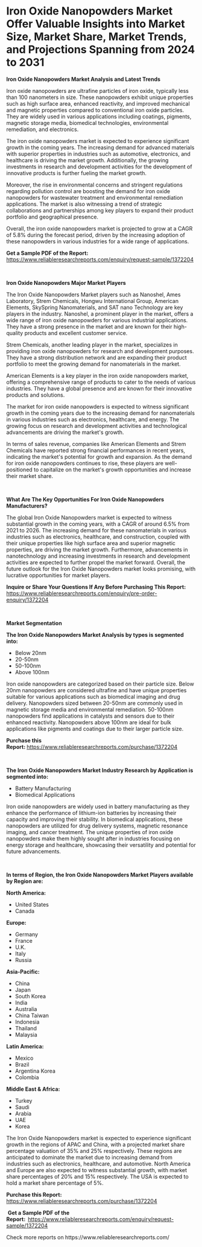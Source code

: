 <p><h1>Iron Oxide Nanopowders Market Offer Valuable Insights into Market Size, Market Share, Market Trends, and Projections Spanning from 2024 to 2031</h1></p><p><strong>Iron Oxide Nanopowders Market Analysis and Latest Trends</strong></p>
<p><p>Iron oxide nanopowders are ultrafine particles of iron oxide, typically less than 100 nanometers in size. These nanopowders exhibit unique properties such as high surface area, enhanced reactivity, and improved mechanical and magnetic properties compared to conventional iron oxide particles. They are widely used in various applications including coatings, pigments, magnetic storage media, biomedical technologies, environmental remediation, and electronics.</p><p>The iron oxide nanopowders market is expected to experience significant growth in the coming years. The increasing demand for advanced materials with superior properties in industries such as automotive, electronics, and healthcare is driving the market growth. Additionally, the growing investments in research and development activities for the development of innovative products is further fueling the market growth.</p><p>Moreover, the rise in environmental concerns and stringent regulations regarding pollution control are boosting the demand for iron oxide nanopowders for wastewater treatment and environmental remediation applications. The market is also witnessing a trend of strategic collaborations and partnerships among key players to expand their product portfolio and geographical presence.</p><p>Overall, the iron oxide nanopowders market is projected to grow at a CAGR of 5.8% during the forecast period, driven by the increasing adoption of these nanopowders in various industries for a wide range of applications.</p></p>
<p><strong>Get a Sample PDF of the Report:&nbsp;</strong> <a href="https://www.reliableresearchreports.com/enquiry/request-sample/1372204">https://www.reliableresearchreports.com/enquiry/request-sample/1372204</a></p>
<p>&nbsp;</p>
<p><strong>Iron Oxide Nanopowders Major Market Players</strong></p>
<p><p>The Iron Oxide Nanopowders Market players such as Nanoshel, Ames Laboratory, Strem Chemicals, Hongwu International Group, American Elements, SkySpring Nanomaterials, and SAT nano Technology are key players in the industry. Nanoshel, a prominent player in the market, offers a wide range of iron oxide nanopowders for various industrial applications. They have a strong presence in the market and are known for their high-quality products and excellent customer service.</p><p>Strem Chemicals, another leading player in the market, specializes in providing iron oxide nanopowders for research and development purposes. They have a strong distribution network and are expanding their product portfolio to meet the growing demand for nanomaterials in the market.</p><p>American Elements is a key player in the iron oxide nanopowders market, offering a comprehensive range of products to cater to the needs of various industries. They have a global presence and are known for their innovative products and solutions.</p><p>The market for iron oxide nanopowders is expected to witness significant growth in the coming years due to the increasing demand for nanomaterials in various industries such as electronics, healthcare, and energy. The growing focus on research and development activities and technological advancements are driving the market's growth.</p><p>In terms of sales revenue, companies like American Elements and Strem Chemicals have reported strong financial performances in recent years, indicating the market's potential for growth and expansion. As the demand for iron oxide nanopowders continues to rise, these players are well-positioned to capitalize on the market's growth opportunities and increase their market share.</p></p>
<p>&nbsp;</p>
<p><strong>What Are The Key Opportunities For Iron Oxide Nanopowders Manufacturers?</strong></p>
<p><p>The global Iron Oxide Nanopowders market is expected to witness substantial growth in the coming years, with a CAGR of around 6.5% from 2021 to 2026. The increasing demand for these nanomaterials in various industries such as electronics, healthcare, and construction, coupled with their unique properties like high surface area and superior magnetic properties, are driving the market growth. Furthermore, advancements in nanotechnology and increasing investments in research and development activities are expected to further propel the market forward. Overall, the future outlook for the Iron Oxide Nanopowders market looks promising, with lucrative opportunities for market players.</p></p>
<p><strong>Inquire or Share Your Questions If Any Before Purchasing This Report:</strong> <a href="https://www.reliableresearchreports.com/enquiry/pre-order-enquiry/1372204">https://www.reliableresearchreports.com/enquiry/pre-order-enquiry/1372204</a></p>
<p>&nbsp;</p>
<p><strong>Market Segmentation</strong></p>
<p><strong>The Iron Oxide Nanopowders Market Analysis by types is segmented into:</strong></p>
<p><ul><li>Below 20nm</li><li>20-50nm</li><li>50-100nm</li><li>Above 100nm</li></ul></p>
<p><p>Iron oxide nanopowders are categorized based on their particle size. Below 20nm nanopowders are considered ultrafine and have unique properties suitable for various applications such as biomedical imaging and drug delivery. Nanopowders sized between 20-50nm are commonly used in magnetic storage media and environmental remediation. 50-100nm nanopowders find applications in catalysts and sensors due to their enhanced reactivity. Nanopowders above 100nm are ideal for bulk applications like pigments and coatings due to their larger particle size.</p></p>
<p><strong>Purchase this Report:&nbsp;</strong><a href="https://www.reliableresearchreports.com/purchase/1372204">https://www.reliableresearchreports.com/purchase/1372204</a></p>
<p>&nbsp;</p>
<p><strong>The Iron Oxide Nanopowders Market Industry Research by Application is segmented into:</strong></p>
<p><ul><li>Battery Manufacturing</li><li>Biomedical Applications</li></ul></p>
<p><p>Iron oxide nanopowders are widely used in battery manufacturing as they enhance the performance of lithium-ion batteries by increasing their capacity and improving their stability. In biomedical applications, these nanopowders are utilized for drug delivery systems, magnetic resonance imaging, and cancer treatment. The unique properties of iron oxide nanopowders make them highly sought after in industries focusing on energy storage and healthcare, showcasing their versatility and potential for future advancements.</p></p>
<p>&nbsp;</p>
<p><strong>In terms of Region, the Iron Oxide Nanopowders Market Players available by Region are:</strong></p>
<p>
    <p> <strong> North America: </strong>
        <ul>
            <li>United States</li>
            <li>Canada</li>
        </ul>
        </p> 
    <p> <strong> Europe: </strong>
        <ul>
            <li>Germany</li>
            <li>France</li>
            <li>U.K.</li>
            <li>Italy</li>
            <li>Russia</li>
        </ul>
        </p> 
    <p> <strong> Asia-Pacific: </strong>
        <ul>
            <li>China</li>
            <li>Japan</li>
            <li>South Korea</li>
            <li>India</li>
            <li>Australia</li>
            <li>China Taiwan</li>
            <li>Indonesia</li>
            <li>Thailand</li>
            <li>Malaysia</li>
        </ul>
        </p> 
    <p> <strong> Latin America: </strong>
        <ul>
            <li>Mexico</li>
            <li>Brazil</li>
            <li>Argentina Korea</li>
            <li>Colombia</li>
        </ul>
        </p> 
    <p> <strong> Middle East & Africa: </strong>
        <ul>
            <li>Turkey</li>
            <li>Saudi</li>
            <li>Arabia</li>
            <li>UAE</li>
            <li>Korea</li>
        </ul>
    </p>
    </p>
<p><p>The Iron Oxide Nanopowders market is expected to experience significant growth in the regions of APAC and China, with a projected market share percentage valuation of 35% and 25% respectively. These regions are anticipated to dominate the market due to increasing demand from industries such as electronics, healthcare, and automotive. North America and Europe are also expected to witness substantial growth, with market share percentages of 20% and 15% respectively. The USA is expected to hold a market share percentage of 5%.</p></p>
<p><strong>Purchase this Report: </strong><a href="https://www.reliableresearchreports.com/purchase/1372204">https://www.reliableresearchreports.com/purchase/1372204</a></p>
<p>&nbsp;<strong>Get a Sample PDF of the Report:&nbsp;&nbsp;</strong><a href="https://www.reliableresearchreports.com/enquiry/request-sample/1372204">https://www.reliableresearchreports.com/enquiry/request-sample/1372204</a></p>
<p><strong></strong></p>
<p>Check more reports on https://www.reliableresearchreports.com/</p>